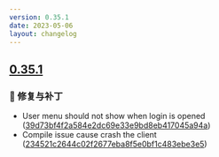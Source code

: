 ```yaml
---
version: 0.35.1
date: 2023-05-06
layout: changelog
---
```

## [0.35.1](#0.35.1)
### 🐛 修复与补丁

- User menu should not show when login is opened ([39d73bf4f2a584e2dc69e33e9bd8eb417045a94a](https://github.com/Voxelum/x-minecraft-launcher/commit/39d73bf4f2a584e2dc69e33e9bd8eb417045a94a))
- Compile issue cause crash the client ([234521c2644c02f2677eba8f5e0bf1c483ebe3e5](https://github.com/Voxelum/x-minecraft-launcher/commit/234521c2644c02f2677eba8f5e0bf1c483ebe3e5))
